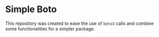 # Simple Boto #

This repository was created to ease the use of `boto3` calls and combine some functionalities for a simpler package.

